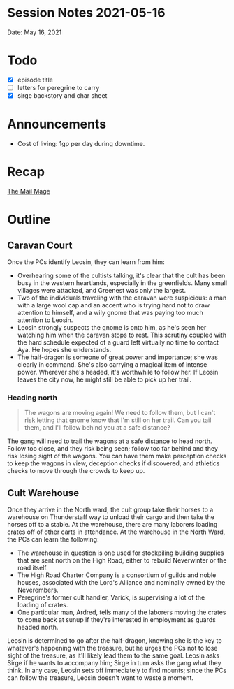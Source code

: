 # Session Notes 2021-05-16

Date: May 16, 2021

# Todo

- [x]  episode title
- [ ]  letters for peregrine to carry
- [x]  sirge backstory and char sheet

# Announcements

- Cost of living: 1gp per day during downtime.

# Recap

[The Mail Mage](../Adventure%20Log/%F0%9F%93%AC%20The%20Mail%20Mage.md) 

# Outline

## Caravan Court

Once the PCs identify Leosin, they can learn from him:

- Overhearing some of the cultists talking, it's clear that the cult has been busy in the western heartlands, especially in the greenfields. Many small villages were attacked, and Greenest was only the largest.
- Two of the individuals traveling with the caravan were suspicious: a man with a large wool cap and an accent who is trying hard not to draw attention to himself, and a wily gnome that was paying too much attention to Leosin.
- Leosin strongly suspects the gnome is onto him, as he's seen her watching him when the caravan stops to rest. This scrutiny coupled with the hard schedule expected of a guard left virtually no time to contact Aya. He hopes she understands.
- The half-dragon is someone of great power and importance; she was clearly in command. She's also carrying a magical item of intense power. Wherever she's headed, it's worthwhile to follow her. If Leosin leaves the city now, he might still be able to pick up her trail.

### Heading north

> The wagons are moving again! We need to follow them, but I can't risk letting that gnome know that I'm still on her trail. Can you tail them, and I'll follow behind you at a safe distance?
> 

The gang will need to trail the wagons at a safe distance to head north. Follow too close, and they risk being seen; follow too far behind and they risk losing sight of the wagons. You can have them make perception checks to keep the wagons in view, deception checks if discovered, and athletics checks to move through the crowds to keep up.

## Cult Warehouse

Once they arrive in the North ward, the cult group take their horses to a warehouse on Thunderstaff way to unload their cargo and then take the horses off to a stable. At the warehouse, there are many laborers loading crates off of other carts in attendance. At the warehouse in the North Ward, the PCs can learn the following:

- The warehouse in question is one used for stockpiling building supplies that are sent north on the High Road, either to rebuild Neverwinter or the road itself.
- The High Road Charter Company is a consortium of guilds and noble houses, associated with the Lord's Alliance and nominally owned by the Neverembers.
- Peregrine's former cult handler, Varick, is supervising a lot of the loading of crates.
- One particular man, Ardred, tells many of the laborers moving the crates to come back at sunup if they're interested in employment as guards headed north.

Leosin is determined to go after the half-dragon, knowing she is the key to whatever's happening with the treasure, but he urges the PCs not to lose sight of the treasure, as it'll likely lead them to the same goal. Leosin asks Sirge if he wants to accompany him; Sirge in turn asks the gang what they think. In any case, Leosin sets off immediately to find mounts; since the PCs can follow the treasure, Leosin doesn't want to waste a moment.